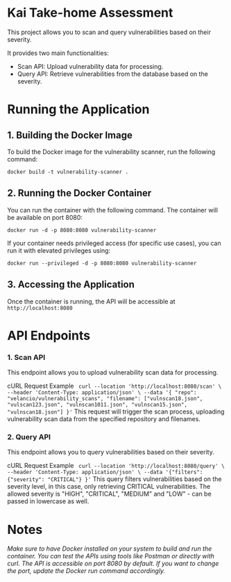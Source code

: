 # Kai Take-home Assessment
This project allows you to scan and query vulnerabilities based on their severity. 

It provides two main functionalities:
 - Scan API: Upload vulnerability data for processing.
 - Query API: Retrieve vulnerabilities from the database based on the severity.

# Running the Application
## 1. Building the Docker Image
To build the Docker image for the vulnerability scanner, run the following command:

`docker build -t vulnerability-scanner .`

## 2. Running the Docker Container
You can run the container with the following command. The container will be available on port 8080:

`docker run -d -p 8080:8080 vulnerability-scanner`

If your container needs privileged access (for specific use cases), you can run it with elevated privileges using:

`docker run --privileged -d -p 8080:8080 vulnerability-scanner`

## 3. Accessing the Application
Once the container is running, the API will be accessible at `http://localhost:8080`

# API Endpoints
### 1. Scan API
This endpoint allows you to upload vulnerability scan data for processing.

cURL Request Example
`
curl --location 'http://localhost:8080/scan' \
--header 'Content-Type: application/json' \
--data '{
  "repo": "velancio/vulnerability_scans",
  "filename": ["vulnscan18.json", "vulscan123.json", "vulnscan1011.json", "vulnscan15.json", "vulnscan18.json"]
}'`
This request will trigger the scan process, uploading vulnerability scan data from the specified repository and filenames.

### 2. Query API
This endpoint allows you to query vulnerabilities based on their severity.

cURL Request Example
`
curl --location 'http://localhost:8080/query' \
--header 'Content-Type: application/json' \
--data '{"filters": 
  {"severity": "CRITICAL"}
}'`
This query filters vulnerabilities based on the severity level, in this case, only retrieving CRITICAL vulnerabilities.
The allowed severity is "HIGH", "CRITICAL", "MEDIUM" and "LOW" - can be passed in lowercase as well.

# **Notes**
*Make sure to have Docker installed on your system to build and run the container.
You can test the APIs using tools like Postman or directly with curl.
The API is accessible on port 8080 by default. If you want to change the port, update the Docker run command accordingly.*





